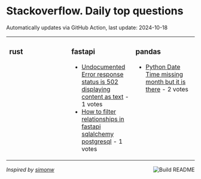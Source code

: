 # Stackoverflow. Daily top questions 

Automatically updates via GitHub Action, last update: <!-- date starts -->2024-10-18<!-- date ends -->


<table><tr><td valign="top" width="33%">

### rust
<!-- rust starts -->

<!-- rust ends -->
</td><td valign="top" width="34%">


### fastapi
<!-- fastapi starts -->
* [Undocumented Error response status is 502 displaying content as text](https://stackoverflow.com/questions/79103138/undocumented-error-response-status-is-502-displaying-content-as-text) - 1 votes
* [How to filter relationships in fastapi sqlalchemy postgresql](https://stackoverflow.com/questions/79097253/how-to-filter-relationships-in-fastapi-sqlalchemy-postgresql) - 1 votes
<!-- fastapi ends -->
</td><td valign="top" width="34%">


### pandas
<!-- pandas starts -->
* [Python Date Time missing month but it is there](https://stackoverflow.com/questions/79098997/python-date-time-missing-month-but-it-is-there) - 2 votes
<!-- pandas ends -->
</td></tr></table>

<a href="https://github.com/hp0404/hp0404/actions"><img src="https://github.com/hp0404/hp0404/workflows/Build%20README/badge.svg" align="right" alt="Build README"></a> <p>*Inspired by  [simonw](https://github.com/simonw/simonw)*</p>
